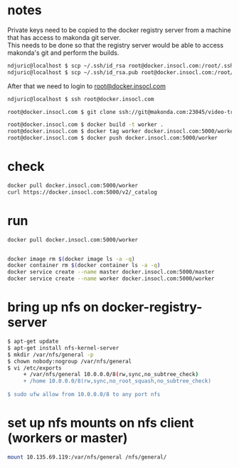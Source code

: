 # notes
Private keys need to be copied to the docker registry server from a machine that has access
to makonda git server.  
This needs to be done so that the registry server would be able to access makonda's git and 
perform the builds.
```bash
ndjuric@localhost $ scp ~/.ssh/id_rsa root@docker.insocl.com:/root/.ssh/id_rsa    
ndjuric@localhost $ scp ~/.ssh/id_rsa.pub root@docker.insocl.com:/root/.ssh/id_rsa.pub
```

After that we need to login to root@docker.insocl.com
```bash
ndjuric@localhost $ ssh root@docker.insocl.com

root@docker.insocl.com $ git clone ssh://git@makonda.com:23045/video-transcoder

root@docker.insocl.com $ docker build -t worker .  
root@docker.insocl.com $ docker tag worker docker.insocl.com:5000/worker  
root@docker.insocl.com $ docker push docker.insocl.com:5000/worker  
```

# check
```bash
docker pull docker.insocl.com:5000/worker
curl https://docker.insocl.com:5000/v2/_catalog  
```

# run
```bash
docker pull docker.insocl.com:5000/worker


docker image rm $(docker image ls -a -q)
docker container rm $(docker container ls -a -q)
docker service create --name master docker.insocl.com:5000/master  
docker service create --name worker docker.insocl.com:5000/worker  
```

# bring up nfs on docker-registry-server
```bash
$ apt-get update  
$ apt-get install nfs-kernel-server
$ mkdir /var/nfs/general -p
$ chown nobody:nogroup /var/nfs/general
$ vi /etc/exports
     + /var/nfs/general 10.0.0.0/8(rw,sync,no_subtree_check)                                                               │Thank you for using DigitalOcean's Docker Application.
     + /home 10.0.0.0/8(rw,sync,no_root_squash,no_subtree_check)
   
$ sudo ufw allow from 10.0.0.0/8 to any port nfs
```

# set up nfs mounts on nfs client (workers or master)
```bash
mount 10.135.69.119:/var/nfs/general /nfs/general/
```